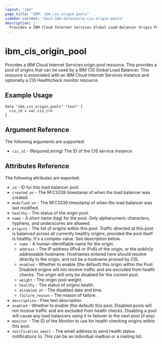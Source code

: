 ```yaml
---
layout: "ibm"
page_title: "IBM: ibm_cis_origin_pools"
sidebar_current: "docs-ibm-datasource-cis-origin-pools"
description: |-
  Provides a IBM Cloud Internet Services Global Load Balancer Origin Pool resource.
---
```


# ibm_cis_origin_pool

Provides a IBM Cloud Internet Services origin pool resource. This provides a pool of origins that can be used by a IBM CIS Global Load Balancer. This resource is associated with an IBM Cloud Internet Services instance and optionally a CIS Healthcheck monitor resource.

## Example Usage

```hcl
data "ibm_cis_origin_pools" "test" {
  cis_id = var.cis_crn
}
```

## Argument Reference

The following arguments are supported:

- `cis_id` - (Required,string) The ID of the CIS service instance

## Attributes Reference

The following attributes are exported:

- `id` - ID for this load balancer pool.
- `created_on` - The RFC3339 timestamp of when the load balancer was created.
- `modified_on` - The RFC3339 timestamp of when the load balancer was last modified.
- `healthy` - The status of the origin pool.
- `name` - A short name (tag) for the pool. Only alphanumeric characters, hyphens, and underscores are allowed.
- `origins` - The list of origins within this pool. Traffic directed at this pool is balanced across all currently healthy origins, provided the pool itself is healthy. It's a complex value. See description below.
  - `name` - A human-identifiable name for the origin.
  - `address` - The IP address (IPv4 or IPv6) of the origin, or the publicly addressable hostname. Hostnames entered here should resolve directly to the origin, and not be a hostname proxied by CIS.
  - `enabled` - Whether to enable (the default) this origin within the Pool. Disabled origins will not receive traffic and are excluded from health checks. The origin will only be disabled for the current pool.
  - `weight` - The origin pool weight.
  - `healthy` - The status of origins health.
  - `disabled_at` - The disabled date and time.
  - `failure_reason` - The reason of failure.
- `description` - Free text description.
- `enabled` - Whether to enable (the default) this pool. Disabled pools will not receive traffic and are excluded from health checks. Disabling a pool will cause any load balancers using it to failover to the next pool (if any).
- `monitor` - The ID of the Monitor to use for health checking origins within this pool.
- `notification_email` - The email address to send health status notifications to. This can be an individual mailbox or a mailing list.
